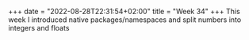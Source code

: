 +++
date = "2022-08-28T22:31:54+02:00"
title = "Week 34"
+++
This week I introduced native packages/namespaces and split numbers into integers and floats 
